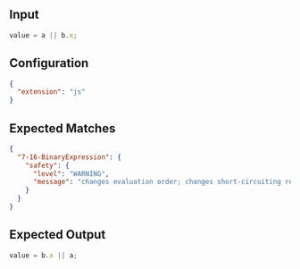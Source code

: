 
## Input
```javascript input
value = a || b.x;
```

## Configuration
```json configuration
{
  "extension": "js"
}
```

## Expected Matches
```json expected matches
{
  "7-16-BinaryExpression": {
    "safety": {
      "level": "WARNING",
      "message": "changes evaluation order; changes short-circuiting result"
    }
  }
}
```

## Expected Output
```javascript expected output
value = b.x || a;
```
